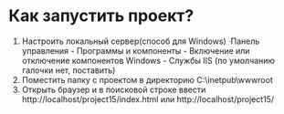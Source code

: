 # Как запустить проект?
1) Настроить локальный сервер(способ для Windows)
     ·Панель управления - Программы и компоненты - Включение или отключение компонентов Windows - Службы IIS (по умолчанию галочки нет, поставить)
2) Поместить папку с проектом в директорию C:\inetpub\wwwroot
3) Открыть браузер и в поисковой строке ввести http://localhost/project15/index.html или http://localhost/project15/

